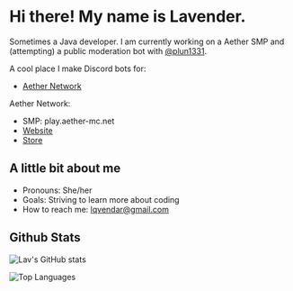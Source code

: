 # Hi there! My name is Lavender.
Sometimes a Java developer.
I am currently working on a Aether SMP and (attempting) a public moderation bot with [@plun1331](https://github.com/plun1331).

A cool place I make Discord bots for:
- [Aether Network](https://discord.gg/AFcYCj5kJR)

Aether Network:
- SMP: play.aether-mc.net
- [Website](https://aether-mc.net)
- [Store](https://store.aether-mc.net)

## A little bit about me
- Pronouns: She/her
- Goals: Striving to learn more about coding
- How to reach me: lqvendar@gmail.com

## Github Stats
![Lav's GitHub stats](https://github-readme-stats.vercel.app/api?username=lqvendar&count_private=true&theme=material-palenight)

![Top Languages](https://github-readme-stats.vercel.app/api/top-langs/?username=lqvendar&theme=material-palenight&show_icons=true&layout=compact&count_private=true)
